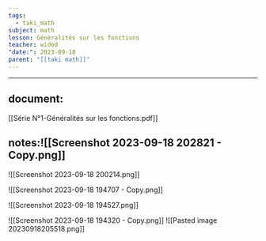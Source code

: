 ```yaml
---
tags:
  - taki_math
subject: math
lesson: Généralités sur les fonctions
teacher: wided
"date:": 2023-09-18
parent: "[[taki math]]"
---
```


---
## document:
[[Série N°1-Généralités sur les fonctions.pdf]]
## notes:![[Screenshot 2023-09-18 202821 - Copy.png]]

![[Screenshot 2023-09-18 200214.png]]

![[Screenshot 2023-09-18 194707 - Copy.png]]

![[Screenshot 2023-09-18 194527.png]]

![[Screenshot 2023-09-18 194320 - Copy.png]]
![[Pasted image 20230918205518.png]]